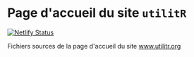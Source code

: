 # Page d'accueil du site `utilitR`

[![Netlify Status](https://api.netlify.com/api/v1/badges/d0fe9cee-fbce-4363-a046-0c75f1da1023/deploy-status)](https://app.netlify.com/sites/admiring-wing-dc4043/deploys)

Fichiers sources de la page d'accueil du site www.utilitr.org